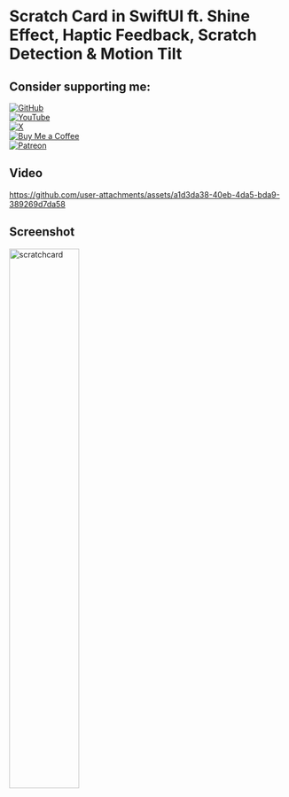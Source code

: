 # Scratch Card in SwiftUI ft. Shine Effect, Haptic Feedback, Scratch Detection & Motion Tilt
## Consider supporting me:
[![GitHub](https://img.shields.io/badge/⭐️%20%20%20%20%20%20STAR%20%20%20%20%20THE%20%20%20%20REPO%20%20%20%20%20%20-red?style=for-the-badge&logo=github&logoColor=white&labelColor=000000)](https://github.com/anupdsouza/ios-scratch-card-view)  
[![YouTube](https://img.shields.io/badge/SUBSCRIBE%20TO%20MY%20CHANNEL-red?style=for-the-badge&logo=youtube&logoColor=white&labelColor=FF0000)](https://www.youtube.com/@swiftodyssey)  
[![X](https://img.shields.io/badge/FOLLOW%20%20%20%20%20%20ME%20%20%20%20%20%20%20ON%20%20%20%20%20%20X-red?style=for-the-badge&logo=X&logoColor=white&labelColor=1DA1F2)](https://x.com/swift_odyssey)  
[![Buy Me a Coffee](https://img.shields.io/badge/BUY%20%20%20%20%20%20ME%20%20%20%20%20%20A%20%20%20%20%20%20COFFEE%20-red?style=for-the-badge&logo=buymeacoffee&logoColor=black&labelColor=F8D248)](https://www.buymeacoffee.com/adsouza)  
[![Patreon](https://img.shields.io/badge/BECOME%20%20%20%20%20%20%20%20A%20%20%20%20%20%20%20PATRON-red?style=for-the-badge&logo=patreon&logoColor=white&labelColor=black)](https://patreon.com/adsouza)  

## Video
https://github.com/user-attachments/assets/a1d3da38-40eb-4da5-bda9-389269d7da58


## Screenshot
<!--<img width="50%" alt="scratchcard" src="https://github.com/user-attachments/assets/6a6bb398-40c4-47b7-814f-1897b4469197">  -->
<img width="50%" alt="scratchcard" src="https://github.com/user-attachments/assets/4ea9acf9-7386-44b9-bca3-f9e91f7855c5">  

